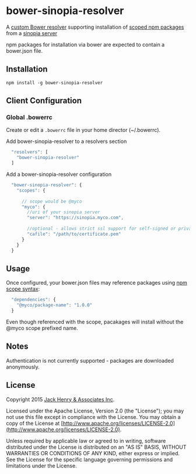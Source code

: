 # bower-sinopia-resolver

A [custom Bower resolver](http://bower.io/docs/pluggable-resolvers/) supporting installation of [scoped npm packages](https://docs.npmjs.com/misc/scope)
from a [sinopia server](https://github.com/rlidwka/sinopia)

npm packages for installation via bower are expected to contain a bower.json file.

## Installation

    npm install -g bower-sinopia-resolver

## Client Configuration

### Global .bowerrc

Create or edit a `.bowerrc` file in your home director (~/.bowerrc).

Add bower-sinopia-resolver to a resolvers section

```Javascript
  "resolvers": [
    "bower-sinopia-resolver"
  ]
```

Add a bower-sinopia-resolver configuration

```Javascript
  "bower-sinopia-resolver": {
    "scopes": {
      
      // scope would be @myco
      "myco": { 
        //uri of your sinopia server 
        "server": "https://sinopia.myco.com",
        
        //optional - allows strict ssl support for self-signed or private certificates
        "cafile": "/path/to/certificate.pem"
      }
    }
  }
```

## Usage

Once configured, your bower.json files may reference packages using [npm scope syntax](https://docs.npmjs.com/misc/scope):

```JavaScript
  "dependencies": {
    "@myco/package-name": "1.0.0"
  }
```

Even though referenced with the scope, pacakages will install without the @myco scope prefixed name.

## Notes

Authentication is not currently supported - packages are downloaded anonymously.

## License

Copyright 2015 [Jack Henry & Associates Inc](https://www.jackhenry.com/).

Licensed under the Apache License, Version 2.0 (the "License"); you may not use this file except in compliance with the License. You may obtain a copy of the License at [http://www.apache.org/licenses/LICENSE-2.0](http://www.apache.org/licenses/LICENSE-2.0).

Unless required by applicable law or agreed to in writing, software distributed under the License is distributed on an "AS IS" BASIS, WITHOUT WARRANTIES OR CONDITIONS OF ANY KIND, either express or implied. See the License for the specific language governing permissions and limitations under the License.
